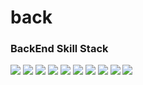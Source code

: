 # back

### BackEnd Skill Stack

<img src="https://img.shields.io/badge/java-007396?style=for-the-badge&logo=java&logoColor=white"> <img src="https://img.shields.io/badge/springboot-6DB33F?style=for-the-badge&logo=springboot&logoColor=white"> <img src="https://img.shields.io/badge/gradle-02303A?style=for-the-badge&logo=gradle&logoColor=white"> <img src="https://img.shields.io/badge/spring%20security-000000?style=for-the-badge&logo=json%20web%20tokens&logoColor=white"> <img src="https://img.shields.io/badge/spring%20webflux-85EA2D?style=for-the-badge&logo=swagger&logoColor=white"> <img src="https://img.shields.io/badge/spring%20cloud-231F20?style=for-the-badge&logo=apachekafka&logoColor=white"> <img src="https://img.shields.io/badge/r2dbc-00FFFF?style=for-the-badge&logo=elasticsearch&logoColor=white"> <img src="https://img.shields.io/badge/jpa-FFBF00?style=for-the-badge&logo=logstash&logoColor=white"> <img src="https://img.shields.io/badge/aws-FA58F4?style=for-the-badge&logo=awslambda&logoColor=white"> <img src="https://img.shields.io/badge/mysql-FF0000?style=for-the-badge&logo=mysql&logoColor=white">
